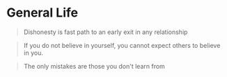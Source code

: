 # General Life

> Dishonesty is fast path to an early exit in any relationship

> If you do not believe in yourself, you cannot expect others to believe in you.

> The only mistakes are those you don't learn from

>



